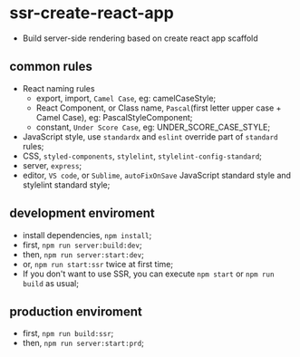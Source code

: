 # ssr-create-react-app
- Build server-side rendering based on create react app scaffold

##  common rules

* React naming rules
  - export, import, `Camel Case`, eg: camelCaseStyle;
  - React Component, or Class name, `Pascal`(first letter upper case + Camel Case), eg: PascalStyleComponent;
  - constant, `Under Score Case`, eg: UNDER_SCORE_CASE_STYLE;
* JavaScript style, use `standardx` and `eslint` override part of `standard` rules;
* CSS, `styled-components`, `stylelint`, `stylelint-config-standard`;
* server, `express`;
* editor, `VS code`, or `Sublime`, `autoFixOnSave` JavaScript standard style and stylelint standard style;


## development enviroment

- install dependencies, `npm install`;
- first, `npm run server:build:dev`;
- then, `npm run server:start:dev`;
- or, `npm run start:ssr` twice at first time;
- If you don't want to use SSR, you can  execute `npm start` or `npm run build` as usual;


## production enviroment

 - first, `npm run build:ssr`;
 - then, `npm run server:start:prd`;
 